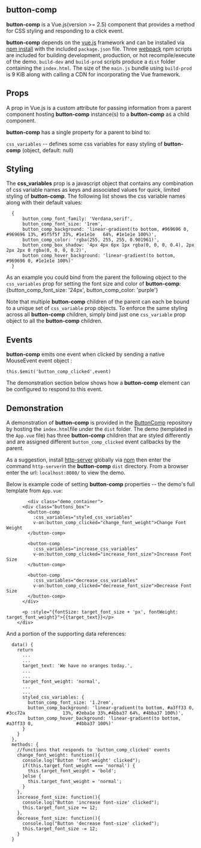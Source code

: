 ## button-comp

**button-comp** is a Vue.js(version >= 2.5) component that provides a method for CSS styling and responding to a click event.

 **button-comp** depends on the [vue.js](https://vuejs.org/ "Vue.js") framework and can be installed via [npm install](https://docs.npmjs.com/cli/install.html "npm install") with the included `package.json` file.  Three [webpack](https://webpack.js.org/concepts/) npm scripts are included for building  development, production, or hot recompile/execute of the demo.   `build-dev` and `build-prod` scripts produce  a `dist` folder containing the `index.html`.  The size of the `main.js` bundle using `build-prod` is 9 KiB along with calling a CDN for incorporating the Vue framework.

## Props ##

A prop in Vue.js is a custom attribute for passing information from a parent component hosting **button-comp** instance(s) to a **button-comp** as a child component. 

**button-comp** has a single property for a parent to bind to:

  `css_variables` -- defines some css variables for easy styling of **button-comp** (object, default: null)

## Styling ##
The **css_variables** prop is a javascript object that contains any combination of css variable names as keys and associated values for quick, limited styling of **button-comp**.  The following list shows the css variable names along with their default values:

      {
          button_comp_font_family: 'Verdana,serif',
          button_comp_font_size: '1rem',
          button_comp_background: 'linear-gradient(to bottom, #969696 0, #969696 13%, #5f5f5f 33%, #1e1e1e   64%, #1e1e1e 100%)',
          button_comp_color: 'rgba(255, 255, 255, 0.901961)',
          button_comp_box_shadow: '4px 4px 6px 1px rgba(0, 0, 0, 0.4), 2px 2px 2px 0 rgba(0, 0, 0, 0.2)',
          button_comp_hover_background: 'linear-gradient(to bottom, #969696 0, #1e1e1e 100%)'
      }

As an example you could bind from the parent the following object to the `css_variables` prop for setting the font size and color of **button-comp**:
    {button_comp_font_size: '24px', button_comp_color: 'purple'}

Note that multiple **button-comp** children of the parent can each be bound to a unique set of `css_variable` prop objects. To enforce the same styling across all **button-comp** children, simply  bind just one `css_variable` prop object to all the  **button-comp** children.

## Events ##
**button-comp** emits one event when clicked by sending a native MouseEvent event object :

```
this.$emit('button_comp_clicked',event)
```

The demonstration section below shows how a **button-comp** element can be configured to respond to this event.

## Demonstration ##

A demonstration of **button-comp** is provided in the [ButtonComp](https://github.com/deandevl/ButtonComp.git "ButtonComp") repository by hosting the `index.html`file under the `dist` folder.  The demo (templated in the `App.vue` file) has three **button-comp** children that are styled differently and are assigned different `button_comp_clicked` event callbacks by the parent.

As a suggestion, install [http-server](https://www.npmjs.com/package/http-server "http-server") globally via [npm](https://www.npmjs.com/ "npm") then enter the command `http-server`in the **button-comp** `dist` directory.  From a browser enter the url: `localhost:8080/` to view the demo.

Below is example code of setting **button-comp** properties  -- the demo's full template from `App.vue`:

```
        <div class="demo_container">
      <div class="buttons_box">
        <button-comp
          :css_variables="styled_css_variables"
          v-on:button_comp_clicked="change_font_weight">Change Font Weight
        </button-comp>
      
        <button-comp 
          :css_variables="increase_css_variables"
          v-on:button_comp_clicked="increase_font_size">Increase Font Size
        </button-comp>
        
        <button-comp 
          :css_variables="decrease_css_variables"
          v-on:button_comp_clicked="decrease_font_size">Decrease Font Size
        </button-comp>
      </div>  
      
      <p :style="{fontSize: target_font_size + 'px', fontWeight: target_font_weight}">{{target_text}}</p>
    </div>
```
And a portion of the supporting data references:

```
  data() {
    return
      ...
      ...
      target_text: 'We have no oranges today.',
      ...
      ...
      target_font_weight: 'normal',
      ...
      ...
	  styled_css_variables: {
        button_comp_font_size: '1.2rem',
        button_comp_background: 'linear-gradient(to bottom, #a3ff33 0, #3cc72a 				13%, #2eba1e 33%,#4bba37 64%, #4bba37 100%)',
        button_comp_hover_background: 'linear-gradient(to bottom, #a3ff33 0, 				#4bba37 100%)'
      }
    }
  },
  methods: {  
  	//functions that responds to 'button_comp_clicked' events
    change_font_weight: function(){
      console.log("Button 'font-weight' clicked");
      if(this.target_font_weight === 'normal') {
        this.target_font_weight = 'bold';
      }else {
        this.target_font_weight = 'normal';
      }
    },
    increase_font_size: function(){
      console.log("Button 'increase font-size' clicked");
      this.target_font_size += 12;
    },
    decrease_font_size: function(){
      console.log("Button 'decrease font-size' clicked");
      this.target_font_size -= 12;
    }
  }
```

